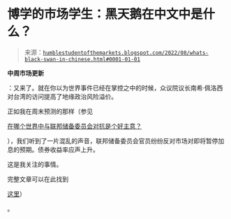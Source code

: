 <!--yml

category: 未分类

date: 2024-05-18 01:41:04

-->

# 博学的市场学生：黑天鹅在中文中是什么？

> 来源：[`humblestudentofthemarkets.blogspot.com/2022/08/whats-black-swan-in-chinese.html#0001-01-01`](https://humblestudentofthemarkets.blogspot.com/2022/08/whats-black-swan-in-chinese.html#0001-01-01)

**中周市场更新**

：又来了。就在你以为世界事件已经在掌控之中的时候，众议院议长南希·佩洛西对台湾的访问提高了地缘政治风险溢价。

正如我在周末预测的那样（参见

[在哪个世界中与联邦储备委员会对抗是个好主意？](https://humblestudentofthemarkets.com/2022/07/31/in-what-world-is-fighting-the-fed-a-good-idea/)

），我们听到了一片混乱的声音，联邦储备委员会官员纷纷反对市场对即将暂停加息的预期。债券收益率应声上升。

这是我关注的事情。

完整文章可以在此找到

[这里](https://humblestudentofthemarkets.com/2022/08/03/whats-black-swan-in-chinese/)）

。
